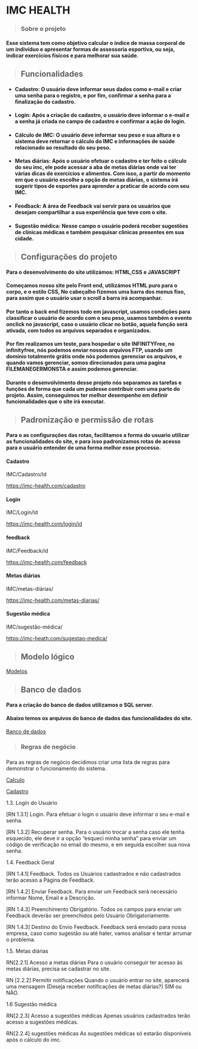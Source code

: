 <h1>IMC HEALTH</h1>

> ### Sobre o projeto 
#### Esse sistema tem como objetivo calcular o índice de massa corporal de um indivíduo e apresentar formas de assessoria esportiva, ou seja, indicar exercícios físicos e para melhorar sua saúde. 

> <h2>Funcionalidades</h2>
+ #### Cadastro: O usuário deve informar seus dados como e-mail e criar uma senha para o registro, e por fim, confirmar a senha para a finalização do cadastro.

+ #### Login: Após a criação do cadastro, o usuário deve  informar o e-mail e a senha já criada no campo de cadastro e confirmar a ação de login.

+ #### Cálculo de IMC: O usuário deve informar seu peso e sua altura e o sistema deve retornar o cálculo do IMC e informações de saúde relacionado ao resultado do seu peso. 

+ #### Metas diárias: Após o usuário efetuar o cadastro e ter feito o cálculo do seu imc, ele pode acessar a aba de metas diárias onde vai ter várias dicas de exercícios e alimentos. Com isso, a partir do momento em que o usuário escolhe a opção de metas diárias, o sistema irá sugerir tipos de esportes para aprender a praticar de acordo com seu IMC.
+ #### Feedback: A área de Feedback vai servir para os usuários que desejam compartilhar a sua experiência que teve com o site. 
+ #### Sugestão médica: Nesse campo o usuário poderá receber sugestões de clínicas médicas e também pesquisar clínicas presentes em sua cidade.

> <h2>Configurações do projeto</h2>

#### Para o desenvolvimento do site utilizámos: HTML,CSS e JAVASCRIPT

#### Começamos nosso site pelo Front end, utilizámos HTML puro para o corpo, e o estilo CSS, No cabeçalho fizemos uma barra dos menus fixo, para assim que o usuário usar o scroll a barra irá acompanhar.
#### Por tanto o back end fizemos todo em javascript, usamos condições para classificar o usuário de acordo com o seu peso, usamos também o evento onclick no javascript, caso o usuário clicar no botão, aquela função será ativada, com todos os arquivos separados e organizados.
#### Por fim realizamos um teste, para hospedar o site INFINITYFree, no infinityfree, nós podemos enviar nossos arquivos FTP, usando um domínio totalmente grátis onde nós podemos gerenciar os arquivos, e quando vamos gerenciar, somos direcionados para uma pagina FILEMANEGERMONSTA e assim podemos gerenciar.

#### Durante o desenvolvimento desse projeto nós separamos as tarefas e funções de forma que cada um pudesse contribuir com uma parte do projeto. Assim, conseguimos ter melhor desempenho em definir funcionalidades que o site irá executar. 



 >  <h2>Padronização e permissão de rotas</h2> 
  
#### Para o as configurações das rotas, facilitamos a forma do usuario utilizar as funcionalidades  do site, e para isso padronizamos rotas de acesso para o usuário entender de uma forma melhor esse processo.

#### Cadastro 
IMC/Cadastro/Id
 
https://imc-health.com/cadastro

#### Login
IMC/Login/Id
 
https://imc-health.com/login/id


#### feedback
IMC/Feedback/id 
 
https://imc-health.com/feedback

#### Metas diárias 
IMC/metas-diárias/
 
https://imc-health.com/metas-diarias/
        
#### Sugestão médica 
IMC/sugestão-médica/
 
https://imc-heath.com/sugestao-medica/

 

> <h2>Modelo lógico</h2>

[Modelos](https://github.com/tici10/Projeto_IMC/blob/main/Modelo%20l%C3%B3gico.drawio.png)

> <h2>Banco de dados</h2> 

#### Para a criação do banco de dados utilizamos o SQL server.
#### Abaixo temos os arquivos do banco de dados das funcionalidades do site.

[Banco de dados](https://github.com/tici10/Projeto_IMC/tree/main/Banco_de_dados)



> <h3>Regras de negócio<h3> 

Para as regras de negócio decidimos criar uma lista de regras para demonstrar o funcionamento do sistema.

[Calculo](https://github.com/tici10/Projeto_IMC/blob/f213e238bc2d10ef49d778f196ad00cd6fdfc8ab/Regras%20de%20neg%C3%B3cio/Calculo_de_IMC)

[Cadastro](https://github.com/tici10/Projeto_IMC/blob/f213e238bc2d10ef49d778f196ad00cd6fdfc8ab/Regras%20de%20neg%C3%B3cio/Cadastro) 




1.3. Login do Usuário

[RN 1.3.1] Login.
Para efetuar o login o usuário deve informar o seu e-mail e senha.

[RN 1.3.2] Recuperar senha.
Para o usuário trocar a senha caso ele tenha esquecido, ele deve ir a opção “esqueci minha senha” para enviar um código de verificação no email do mesmo, e em seguida escolher sua nova senha.



1.4. Feedback Geral

[RN 1.4.1] Feedback.
Todos os Usuários cadastrados e não cadastrados terão acesso a Página de Feedback.

[RN 1.4.2] Enviar Feedback.
Para enviar um Feedback será necessário informar Nome, Email e a Descrição.

[RN 1.4.3] Preenchimento Obrigatório.
Todos os campos para enviar um Feedback deverão ser preenchidos pelo Usuário Obrigatoriamente.

[RN 1.4.3] Destino do Envio Feedback.
Feedback será enviado para nossa empresa, caso como sugestão ou até hater, vamos analisar e tentar arrumar o problema.



1.5. Metas diárias

RN[2.2.1] Acesso a metas diárias
Para o usuário conseguir ter acesso às metas diárias, precisa se cadastrar no site.

RN [2.2.2]  Permitir notificações
Quando o usuário entrar no site, aparecerá uma mensagem (Deseja receber notificações de metas diárias?)
SIM ou NÃO.

1.6 Sugestão médica

RN[2.2.3] Acesso a sugestões médicas 
Apenas usuários cadastrados terão acesso a sugestões médicas.

RN[2.2.4] sugestões médicas
As sugestões médicas só estarão disponíveis após o cálculo do imc. 







 

